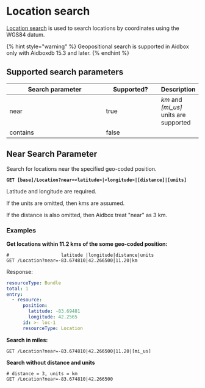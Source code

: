 # Location search

[Location search](https://www.hl7.org/fhir/location.html#search) is used to search locations by coordinates using the WGS84 datum.

{% hint style="warning" %}
Geopositional search is supported in Aidbox only with Aidboxdb 15.3 and later.
{% endhint %}

## Supported search parameters

<table><thead><tr><th width="280">Search parameter</th><th width="138.33333333333331" data-type="checkbox">Supported?</th><th>Description</th></tr></thead><tbody><tr><td>near</td><td>true</td><td><em>km</em> and <em>[mi_us]</em> units are supported</td></tr><tr><td>contains</td><td>false</td><td></td></tr></tbody></table>

## Near Search Parameter

Search for locations near the specified geo-coded position.

<pre><code><strong>GET [base]/Location?near=&#x3C;latitude>|&#x3C;longitude>|[distance]|[units]
</strong></code></pre>

Latitude and longitude are required.

If the units are omitted, then kms are assumed.

If the distance is also omitted, then Aidbox treat "near" as 3 km.&#x20;

### Examples

**Get locations within 11.2 kms of the some geo-coded position:**&#x20;

```http
#                   latitude |longitude|distance|units
GET /Location?near=-83.674810|42.266500|11.20|km
```

Response:

```yaml
resourceType: Bundle
total: 1
entry:
  - resource:
      position:
        latitude: -83.69481
        longitude: 42.2565
      id: >- loc-1
      resourceType: Location
```

**Search in miles:**

```
GET /Location?near=-83.674810|42.266500|11.20|[mi_us]
```

**Search without distance and units**

```
# distance = 3, units = km
GET /Location?near=-83.674810|42.266500
```
